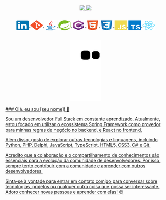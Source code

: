 <div align="center">
  <a href="https://github.com/solucaoerp">
  <img height="180em" src="https://github-readme-stats.vercel.app/api?username=solucaoerp&show_icons=true&theme=dark&include_all_commits=true&count_private=true"/>
  <img height="180em" src="https://github-readme-stats.vercel.app/api/top-langs/?username=solucaoerp&layout=compact&langs_count=7&theme=dark"/>
</div>

## 

<div align="center">
  <img align="center" alt="Charles-Linkedin" height="30" width="40" src="https://github.com/solucaoerp/assets/blob/main/svg/linkedin/linkedin-original.svg">
  <img align="center" alt="Charles-Git" height="30" width="40" src="https://github.com/solucaoerp/assets/blob/main/svg/git/git-original.svg">
  <img align="center" alt="Charles-Java" height="30" width="40" src="https://github.com/solucaoerp/assets/blob/main/svg/java/java-original.svg">
  <img align="center" alt="Charles-Spring" height="30" width="40" src="https://github.com/solucaoerp/assets/blob/main/svg/spring/spring-original.svg">
  <img align="center" alt="Charles-Csharp" height="30" width="40" src="https://raw.githubusercontent.com/devicons/devicon/master/icons/csharp/csharp-original.svg">  
  <img align="center" alt="Charles-HTML" height="30" width="40" src="https://raw.githubusercontent.com/devicons/devicon/master/icons/html5/html5-original.svg">
  <img align="center" alt="Charles-CSS" height="30" width="40" src="https://raw.githubusercontent.com/devicons/devicon/master/icons/css3/css3-original.svg">
  <img align="center" alt="Charles-Js" height="30" width="40" src="https://raw.githubusercontent.com/devicons/devicon/master/icons/javascript/javascript-plain.svg">
  <img align="center" alt="Charles-Ts" height="30" width="40" src="https://raw.githubusercontent.com/devicons/devicon/master/icons/typescript/typescript-plain.svg">  
  <img align="center" alt="Charles-React" height="30" width="40" src="https://raw.githubusercontent.com/devicons/devicon/master/icons/react/react-original.svg">  
</div>

## 
  
<div align="center">

   ![Snake animation](https://github.com/rafaballerini/rafaballerini/blob/output/github-contribution-grid-snake.svg)
   
</div>
### Olá, eu sou [seu nome]! 👋

Sou um desenvolvedor Full Stack em constante aprendizado. Atualmente, estou focado em utilizar o ecossistema Spring Framework como provedor para minhas regras de negócio no backend, e React no frontend.

Além disso, gosto de explorar outras tecnologias e linguagens, incluindo Python, PHP, Delphi, JavaScript, TypeScript, HTML5, CSS3, C# e Git.

Acredito que a colaboração e o compartilhamento de conhecimentos são essenciais para a evolução da comunidade de desenvolvedores. Por isso, sempre tento contribuir com a comunidade e aprender com outros desenvolvedores.

Sinta-se à vontade para entrar em contato comigo para conversar sobre tecnologias, projetos ou qualquer outra coisa que possa ser interessante. Adoro conhecer novas pessoas e aprender com elas! 😊
